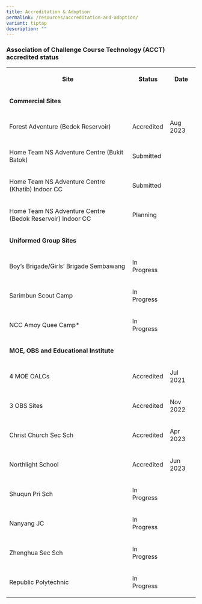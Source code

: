 ```yaml
---
title: Accreditation & Adoption
permalink: /resources/accreditation-and-adoption/
variant: tiptap
description: ""
---
```

<h3>Association of Challenge Course Technology (ACCT) accredited status</h3><table><tbody><tr><th rowspan="1" colspan="1"><p>Site</p></th><th rowspan="1" colspan="1"><p>Status</p></th><th rowspan="1" colspan="1"><p>Date</p></th></tr><tr><td rowspan="1" colspan="3"><p><strong>Commercial Sites</strong></p></td></tr><tr><td rowspan="1" colspan="1"><p>Forest Adventure (Bedok Reservoir)</p></td><td rowspan="1" colspan="1"><p>Accredited</p></td><td rowspan="1" colspan="1"><p>Aug 2023</p></td></tr><tr><td rowspan="1" colspan="1"><p>Home Team NS Adventure Centre (Bukit Batok)</p></td><td rowspan="1" colspan="1"><p>Submitted</p></td><td rowspan="1" colspan="1"><p></p></td></tr><tr><td rowspan="1" colspan="1"><p>Home Team NS Adventure Centre (Khatib) Indoor CC</p></td><td rowspan="1" colspan="1"><p>Submitted</p></td><td rowspan="1" colspan="1"><p></p></td></tr><tr><td rowspan="1" colspan="1"><p>Home Team NS Adventure Centre (Bedok Reservoir) Indoor CC</p></td><td rowspan="1" colspan="1"><p>Planning</p></td><td rowspan="1" colspan="1"><p></p></td></tr><tr><td rowspan="1" colspan="3"><p><strong>Uniformed Group Sites</strong></p></td></tr><tr><td rowspan="1" colspan="1"><p>Boy’s Brigade/Girls’ Brigade Sembawang</p></td><td rowspan="1" colspan="1"><p>In Progress</p></td><td rowspan="1" colspan="1"><p></p></td></tr><tr><td rowspan="1" colspan="1"><p>Sarimbun Scout Camp</p></td><td rowspan="1" colspan="1"><p>In Progress</p></td><td rowspan="1" colspan="1"><p></p></td></tr><tr><td rowspan="1" colspan="1"><p>NCC Amoy Quee Camp*</p></td><td rowspan="1" colspan="1"><p>In Progress</p></td><td rowspan="1" colspan="1"><p></p></td></tr><tr><td rowspan="1" colspan="3"><p><strong>MOE, OBS and Educational Institute</strong></p></td></tr><tr><td rowspan="1" colspan="1"><p>4 MOE OALCs</p></td><td rowspan="1" colspan="1"><p>Accredited</p></td><td rowspan="1" colspan="1"><p>Jul 2021</p></td></tr><tr><td rowspan="1" colspan="1"><p>3 OBS Sites</p></td><td rowspan="1" colspan="1"><p>Accredited</p></td><td rowspan="1" colspan="1"><p>Nov 2022</p></td></tr><tr><td rowspan="1" colspan="1"><p>Christ Church Sec Sch</p></td><td rowspan="1" colspan="1"><p>Accredited</p></td><td rowspan="1" colspan="1"><p>Apr 2023</p></td></tr><tr><td rowspan="1" colspan="1"><p>Northlight School</p></td><td rowspan="1" colspan="1"><p>Accredited</p></td><td rowspan="1" colspan="1"><p>Jun 2023</p></td></tr><tr><td rowspan="1" colspan="1"><p>Shuqun Pri Sch</p></td><td rowspan="1" colspan="1"><p>In Progress</p></td><td rowspan="1" colspan="1"><p></p></td></tr><tr><td rowspan="1" colspan="1"><p>Nanyang JC</p></td><td rowspan="1" colspan="1"><p>In Progress</p></td><td rowspan="1" colspan="1"><p></p></td></tr><tr><td rowspan="1" colspan="1"><p>Zhenghua Sec Sch</p></td><td rowspan="1" colspan="1"><p>In Progress</p></td><td rowspan="1" colspan="1"><p></p></td></tr><tr><td rowspan="1" colspan="1"><p>Republic Polytechnic</p></td><td rowspan="1" colspan="1"><p>In Progress</p></td><td rowspan="1" colspan="1"><p></p></td></tr></tbody></table><p></p>